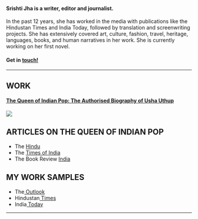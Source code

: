 
#### Srishti Jha is a writer, editor and journalist. 

In the past 12 years, she has worked in the media with publications like the Hindustan Times and India Today, followed by translation and screenwriting projects. She has extensively covered art, culture, fashion, travel, heritage, languages, books, and human narratives in her work. She is currently working on her first novel.


#### Get in <a href = "mailto: jha.srishti@gmail.com">touch!</a>
---

## WORK
#### <a href = "https://penguin.co.in/book/the-queen-of-indian-pop/#:~:text=Usha%20Uthup%2C%20India%27s%20undisputed%20icon,and%20continues%20to%20do%20so">The Queen of Indian Pop: The Authorised Biography of Usha Uthup</a>

<img src="https://cloudfront.penguin.co.in/wp-content/uploads/2022/07/9780670095872.jpg"/>


## ARTICLES ON THE QUEEN OF INDIAN POP

- The <a href = "https://www.thehindu.com/life-and-style/usha-uthup-discusses-her-biography-the-queen-of-indian-pop/article65630922.ece">Hindu</a>
- The <a href = "https://m.timesofindia.com/life-style/books/reviews/book-review-the-queen-of-indian-pop-the-authorised-biography-of-usha-uthup/articleshow/90269064.cms?fbclid=IwAR0Y4YzdrvHE9c2d13RYD8D82lS9US_6GTNsBU0JPdeooQZE7c9hEg1-wBU&mibextid=Zxz2cZ
">Times of India</a>
- The Book Review <a href = "https://www.thebookreviewindia.org/arc-of-a-fabled-career">India</a>

## MY WORK SAMPLES

- The<a href = "https://www.outlookindia.com/website/story/entertainment-news-adapt-or-die-is-indian-fashion-ready-to-handle-the-pandemic/399904"> Outlook</a>
- Hindustan<a href = "https://www.hindustantimes.com/sex-and-relationships/living-in-the-times-of-social-distancing-why-the-hyper-bored-must-revisit-memories-right-now/story-iorFyY4JSRS8fNmTHVDkkI.html"> Times</a>
- India<a href = "​​https://www.indiatoday.in/magazine/supplement/story/20170116-art-fashion-manjunath-kamath-puneet-kaushik-sir-peter-cook-985536-2017-01-06"> Today</a>


---

